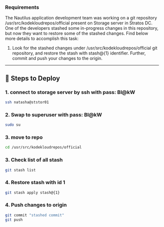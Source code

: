 ### Requirements

The Nautilus application development team was working on a git repository /usr/src/kodekloudrepos/official present on Storage server in Stratos DC. One of the developers stashed some in-progress changes in this repository, but now they want to restore some of the stashed changes. Find below more details to accomplish this task:


1. Look for the stashed changes under /usr/src/kodekloudrepos/official git repository, and restore the stash with stash@{1} identifier. Further, commit and push your changes to the origin.


---

## 🚀 Steps to Deploy


### 1. connect to storage server by ssh with pass: Bl@kW
```bash
ssh natasha@ststor01
```

### 2. Swap to superuser with pass: Bl@kW
```bash
sudo su
```

### 3. move to repo
```bash
cd /usr/src/kodekloudrepos/official
```

### 3. Check list of all stash
```bash
git stash list
```

### 4. Restore stash with id 1
```bash
git stash apply stash@{1}
```

### 4. Push changes to origin
```bash
git commit "stashed commit"
git push
```


